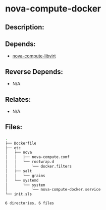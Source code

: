 # nova-compute-docker

## Description:



## Depends:

  -  [nova-compute-libvirt](/salt/nova-compute-libvirt)

## Reverse Depends:

  -  N/A

## Relates:

  -  N/A

## Files:

```bash
.
├── Dockerfile
├── etc
│   ├── nova
│   │   ├── nova-compute.conf
│   │   └── rootwrap.d
│   │       └── docker.filters
│   ├── salt
│   │   └── grains
│   └── systemd
│       └── system
│           └── nova-compute-docker.service
└── init.sls

6 directories, 6 files
```
